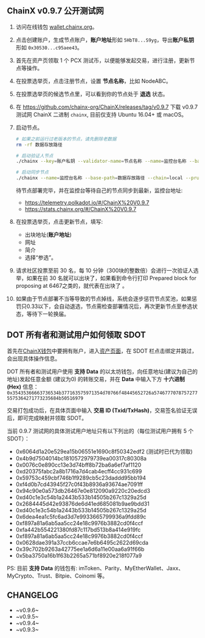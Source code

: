 ## ChainX v0.9.7 公开测试网

1. 访问在线钱包 [wallet.chainx.org](https://wallet.chainx.org)。

2. 点击创建账户，生成节点账户，**账户地址**形如 `5HbT8...S9yg`，导出**账户私钥**形如 `0x30530...c95aee43`。

3. 首先在资产页领取 1 个 PCX 测试币，以便能够发起交易，进行注册，更新节点等操作。

4. 在投票选举页，点击注册节点，设置 **节点名称**，比如 NodeABC。

5. 在投票选举页的候选节点里，可以看到你的节点处于 **退选** 状态。

6. 在 https://github.com/chainx-org/ChainX/releases/tag/v0.9.7 下载 v0.9.7 测试网 ChainX 二进制 `chainx`, 目前仅支持 Ubuntu 16.04+ 或 macOS。

7. 启动节点。

    ```bash
    # 如果之前运行过老版本的节点，请先删除老数据
    rm -rf 数据存放路径

    # 启动验证人节点
    ./chainx --key=账户私钥 --validator-name=节点名称 --name=监控台名称 --base-path=数据存放路径 --validator --chain=local --pruning archive --block-construction-execution=native --other-execution=native

    # 启动同步节点
    ./chainx --name=监控台名称 --base-path=数据存放路径 --chain=local --pruning archive --block-construction-execution=native --other-execution=native
    ```

    待节点部署完毕，并在监控台等待自己的节点同步到最新，监控台地址:

    - https://telemetry.polkadot.io/#/ChainX%20V0.9.7
    - https://stats.chainx.org/#/ChainX%20V0.9.7

8. 在投票选举页，点击更新节点，填写:

    - 出块地址(**账户地址**)
    - 网址
    - 简介
    - 选择“参选”。

9. 请求社区投票至前 30 名，每 10 分钟（300块的整数倍）会进行一次验证人选举，如果在前 30 名就可以出块了，如果看到命令行打印 Prepared block for proposing at 6467之类的，就代表在出块了 。

10. 如果由于节点部署不当等导致的节点掉线，系统会逐步惩罚节点奖池，如果惩罚只0.33以下，会自动退选，节点需检查部署情况后，再次更新节点至参选状态，等待下一轮换届。

## DOT 所有者和测试用户如何领取 SDOT

首先在[ChainX钱包](https://wallet.chainx.org)中要拥有账户，进入[资产页面](https://wallet.chainx.org/asset)，在 SDOT 栏点击绑定并跳过，会出现具体操作信息。

DOT 所有者和测试用户使用 **支持 Data** 的以太坊钱包，向任意地址(建议为自己的地址)发起任意金额 (建议为0) 的转账交易，并在 **Data** 中输入下方 **十六进制 (Hex)** 信息：`0x35435366663736534b377163575971354d70766f48445652726a57467770787572775575364271773235684b50516979`

交易打包成功后，在具体页面中输入 **交易 ID (Txid/TxHash)**，交易签名验证无误后，即可完成映射并领取 SDOT。

当前 0.9.7 测试网的具体测试用户地址只有以下列出的（每位测试用户拥有 5 个 SDOT）：

- 0x6064d1a20e529ea15b06551e1690c8f50342edf2 (测试时已代为领取)
- 0x4b9d7504014bc1810572979739ea00317c80308a
- 0x0076c0e890cc13e3d74bff8b72ba6a6ef7af1120
- 0xd20375fabc2a8b1716a7d4cab4ecff4cc931c699
- 0x59753c459cbf746b1f9289cb5c23daddd95bb194
- 0xf4d0b7cd43945f27c0f43b8936a93674ae7091ff
- 0x94c90e0a573db26467e0e812090a9220c20edcd3
- 0xd40c1e3c54b1a2443b533b14505b267c1329a25d
- 0x2684445d42e93876de6d41ed685081b9ae9bdd31
- 0xd40c1e3c54b1a2443b533b14505b267c1329a25d
- 0x6dea4ea1c5fc6ad3d7e9933665799936a9fdd89c
- 0xf897a81a6ab5aa5cc24e18c9976b3882cd0f4ccf
- 0xfa442b554221380fd87c117bd513b8a414e919fc
- 0xf897a81a6ab5aa5cc24e18c9976b3882cd0f4ccf
- 0x0628dae391a37ccb6ccae7e6b6495c2622d69cda
- 0x39c702b9263a42775ee1a6d6a11e00aa6a91f66b
- 0x5ba3750a16b1f63b2265a571bf8920e218f077a9

PS: 目前 **支持 Data** 的钱包有: imToken、Parity、MyEtherWallet、Jaxx、MyCrypto、Trust、Bitpie、Coinomi 等。

## CHANGELOG

- ~v0.9.6~
- ~v0.9.5~
- ~v0.9.4~
- ~v0.9.3~